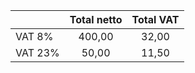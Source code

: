 | | Total netto | Total VAT |
|:--------------|:------------:|:----------:|
| VAT 8% | 400,00 | 32,00 |
| VAT 23% | 50,00 | 11,50 |
